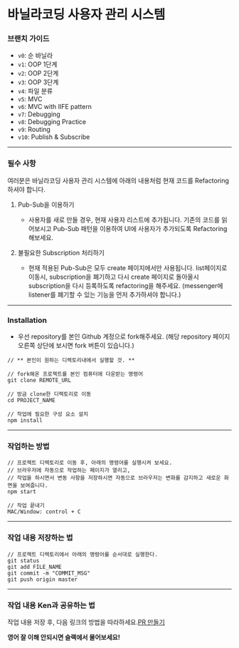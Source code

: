 # 바닐라코딩 사용자 관리 시스템

### 브랜치 가이드

- `v0`: 순 바닐라
- `v1`: OOP 1단계
- `v2`: OOP 2단계
- `v3`: OOP 3단계
- `v4`: 파일 분류
- `v5`: MVC
- `v6`: MVC with IIFE pattern
- `v7`: Debugging
- `v8`: Debugging Practice
- `v9`: Routing
- `v10`: Publish & Subscribe

---

### 필수 사항

여러분은 바닐라코딩 사용자 관리 시스템에 아래의 내용처럼 현재 코드를 Refactoring하셔야 합니다.

1. Pub-Sub을 이용하기

    - 사용자를 새로 만들 경우, 현재 사용자 리스트에 추가됩니다. 기존의 코드를 읽어보시고 Pub-Sub 패턴을 이용하여 UI에 사용자가 추가되도록 Refactoring 해보세요.

2. 불필요한 Subscription 처리하기

    - 현재 적용된 Pub-Sub은 모두 create 페이지에서만 사용됩니다. list페이지로 이동시, subscription을 폐기하고 다시 create 페이지로 돌아올시 subscription을 다시 등록하도록 refactoring을 해주세요. (messenger에 listener를 폐기할 수 있는 기능을 먼저 추가하셔야 합니다.)

---

### Installation

- 우선 repository를 본인 Github 계정으로 fork해주세요. (해당 repository 페이지 오른쪽 상단에 보시면 fork 버튼이 있습니다.)

```
// ** 본인이 원하는 디렉토리내에서 실행할 것. **

// fork해온 프로젝트를 본인 컴퓨터에 다운받는 명령어
git clone REMOTE_URL

// 방금 clone한 디렉토리로 이동
cd PROJECT_NAME

// 작업에 필요한 구성 요소 설치
npm install
```

---

### 작업하는 방법

```
// 프로젝트 디렉토리로 이동 후, 아래의 명령어를 실행시켜 보세요.
// 브라우저에 자동으로 작업하는 페이지가 열리고,
// 작업을 하시면서 변동 사항을 저장하시면 자동으로 브라우저는 변화를 감지하고 새로운 화면을 보여줍니다.
npm start

// 작업 끝내기
MAC/Window: control + C
```

---

### 작업 내용 저장하는 법

```
// 프로젝트 디렉토리에서 아래의 명령어를 순서대로 실행한다.
git status
git add FILE_NAME
git commit -m "COMMIT_MSG"
git push origin master
```

---

### 작업 내용 Ken과 공유하는 법

작업 내용 저장 후, 다음 링크의 방법을 따라하세요.[PR 만들기](https://help.github.com/articles/creating-a-pull-request-from-a-fork/)

**영어 잘 이해 안되시면 슬랙에서 물어보세요!**
